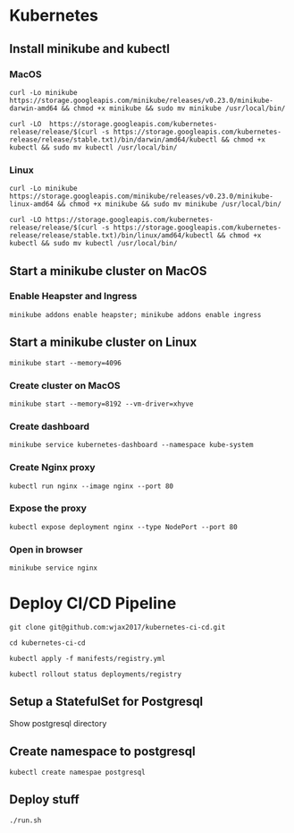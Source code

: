 # Kubernetes
## Install minikube and kubectl

### MacOS

`curl -Lo minikube https://storage.googleapis.com/minikube/releases/v0.23.0/minikube-darwin-amd64 && chmod +x minikube && sudo mv minikube /usr/local/bin/`

`curl -LO  https://storage.googleapis.com/kubernetes-release/release/$(curl -s https://storage.googleapis.com/kubernetes-release/release/stable.txt)/bin/darwin/amd64/kubectl && chmod +x kubectl && sudo mv kubectl /usr/local/bin/`

### Linux

`curl -Lo minikube https://storage.googleapis.com/minikube/releases/v0.23.0/minikube-linux-amd64 && chmod +x minikube && sudo mv minikube /usr/local/bin/`

`curl -LO https://storage.googleapis.com/kubernetes-release/release/$(curl -s https://storage.googleapis.com/kubernetes-release/release/stable.txt)/bin/linux/amd64/kubectl && chmod +x kubectl && sudo mv kubectl /usr/local/bin/`

## Start a minikube cluster on MacOS

### Enable Heapster and Ingress

`minikube addons enable heapster; minikube addons enable ingress`

## Start a minikube cluster on Linux

`minikube start --memory=4096`

### Create cluster on MacOS

`minikube start --memory=8192 --vm-driver=xhyve`

### Create dashboard

`minikube service kubernetes-dashboard --namespace kube-system`

### Create Nginx proxy

`kubectl run nginx --image nginx --port 80`

### Expose the proxy

`kubectl expose deployment nginx --type NodePort --port 80`

### Open in browser

`minikube service nginx`

# Deploy CI/CD Pipeline

`git clone git@github.com:wjax2017/kubernetes-ci-cd.git`

`cd kubernetes-ci-cd`

`kubectl apply -f manifests/registry.yml`

`kubectl rollout status deployments/registry`


## Setup a StatefulSet for Postgresql

Show postgresql directory

## Create namespace to postgresql

`kubectl create namespae postgresql`

## Deploy stuff

`./run.sh`